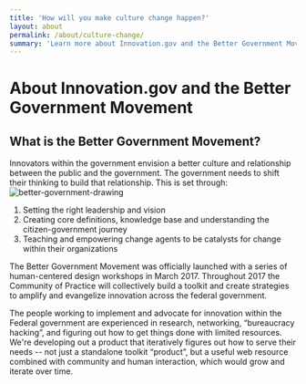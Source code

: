 ```yaml
---
title: 'How will you make culture change happen?'
layout: about
permalink: /about/culture-change/
summary: 'Learn more about Innovation.gov and the Better Government Movement'
---
```

<h1>About Innovation.gov and the Better Government Movement</h1>
<h2>What is the Better Government Movement?</h2>
<p>Innovators within the government envision a better culture and relationship between the public and the government. The government needs to shift their thinking to build that relationship. This is set through:
<img src="{{ site.baseurl }}/assets/images/about/better-govt-mvmt-drawing.png" alt="better-government-drawing">

1. Setting the right leadership and vision
2. Creating core definitions, knowledge base and understanding the citizen-government journey
3. Teaching and empowering change agents to be catalysts for change within their organizations

<p>The Better Government Movement was officially launched with a series of human-centered design workshops in March 2017. Throughout 2017 the Community of Practice will collectively build a toolkit and create strategies to amplify and evangelize innovation across the federal government.</p>

<p>The people working to implement and advocate for innovation within the Federal government are experienced in research, networking, “bureaucracy hacking”, and figuring out how to get things done with limited resources. We're developing out a product that iteratively figures out how to serve their needs -- not just a standalone toolkit “product”, but a useful web resource combined with community and human interaction, which would grow and iterate over time.</p>


<a href="{{ site.baseurl }}/about/better-govt-mvmt-drawing.png"></a> </p>
